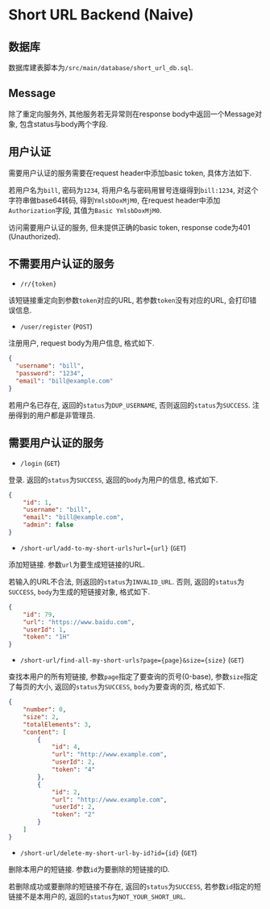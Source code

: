 # Short URL Backend (Naive)

## 数据库

数据库建表脚本为`/src/main/database/short_url_db.sql`.

## Message

除了重定向服务外, 其他服务若无异常则在response body中返回一个Message对象, 包含status与body两个字段.

## 用户认证

需要用户认证的服务需要在request header中添加basic token, 具体方法如下.

若用户名为`bill`, 密码为`1234`, 将用户名与密码用冒号连缀得到`bill:1234`, 对这个字符串做base64转码,
得到`YmlsbDoxMjM0`, 在request header中添加`Authorization`字段, 其值为`Basic YmlsbDoxMjM0`.

访问需要用户认证的服务, 但未提供正确的basic token, response code为401 (Unauthorized).

## 不需要用户认证的服务

* `/r/{token}`

该短链接重定向到参数`token`对应的URL, 若参数`token`没有对应的URL, 会打印错误信息.

* `/user/register` (`POST`)

注册用户, request body为用户信息, 格式如下.
```json
{
  "username": "bill",
  "password": "1234",
  "email": "bill@example.com"
}
```

若用户名已存在, 返回的`status`为`DUP_USERNAME`, 否则返回的`status`为`SUCCESS`. 注册得到的用户都是非管理员.

## 需要用户认证的服务

* `/login` (`GET`)

登录. 返回的`status`为`SUCCESS`, 返回的`body`为用户的信息, 格式如下.
```json
{
    "id": 1,
    "username": "bill",
    "email": "bill@example.com",
    "admin": false
}
```

* `/short-url/add-to-my-short-urls?url={url}` (`GET`)

添加短链接. 参数`url`为要生成短链接的URL.

若输入的URL不合法, 则返回的`status`为`INVALID_URL`. 否则, 返回的`status`为`SUCCESS`,
`body`为生成的短链接对象, 格式如下.
```json
{
    "id": 79,
    "url": "https://www.baidu.com",
    "userId": 1,
    "token": "1H"
}
```

* `/short-url/find-all-my-short-urls?page={page}&size={size}` (`GET`)

查找本用户的所有短链接, 参数`page`指定了要查询的页号(0-base), 参数`size`指定了每页的大小,
返回的`status`为`SUCCESS`, `body`为要查询的页, 格式如下.

```json
{
    "number": 0,
    "size": 2,
    "totalElements": 3,
    "content": [
        {
            "id": 4,
            "url": "http://www.example.com",
            "userId": 2,
            "token": "4"
        },
        {
            "id": 2,
            "url": "http://www.example.com",
            "userId": 2,
            "token": "2"
        }
    ]
}
```

* `/short-url/delete-my-short-url-by-id?id={id}` (`GET`)

删除本用户的短链接. 参数`id`为要删除的短链接的ID.

若删除成功或要删除的短链接不存在, 返回的`status`为`SUCCESS`, 若参数`id`指定的短链接不是本用户的,
返回的`status`为`NOT_YOUR_SHORT_URL`.

